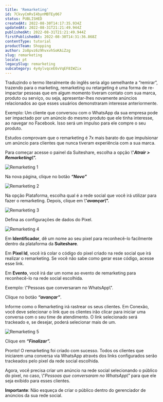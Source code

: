 ```yaml
---
title: 'Remarketing'
id: 7CkvyCmRvI4bynMBTEy067
status: PUBLISHED
createdAt: 2022-08-30T14:17:35.934Z
updatedAt: 2022-08-31T21:21:49.944Z
publishedAt: 2022-08-31T21:21:49.944Z
firstPublishedAt: 2022-08-30T14:31:36.868Z
contentType: tutorial
productTeam: Shopping
author: 2o8pvz6z9hvxvhSoKAiZzg
slug: remarketing
locale: pt
legacySlug: remarketing
subcategory: 4y4ylvqceE6vVqEF8IWZix
---
```


Traduzindo o termo literalmente do inglês seria algo semelhante a “remirar”, trazendo para o marketing, remarketing ou retargeting é uma forma de re-impactar pessoas que em algum momento tiveram contato com sua marca, produto ou serviço, ou seja, apresentar-lhes novamente anúncios relacionados ao que esses usuários demonstraram interesse anteriormente.

Exemplo: Um cliente que conversou com o WhatsApp da sua empresa pode ser impactado por um anúncio do mesmo produto que ele tinha interesse, ao navegar no Facebook. Isso será um impulso para ele compre o seu produto.

Estudos comprovam que o remarketing é 7x mais barato do que impulsionar um anúncio para clientes que nunca tiveram experiência com a sua marca.

Para começar acesse o painel da Suiteshare, escolha a opção \\"_**Atrair > Remarketing\\".**_

![Remarketing 1](//images.ctfassets.net/alneenqid6w5/66Ky5eCdV4c52T5Dt9dLos/e73774f335c569358e12c9d3c0e86fee/Screenshot_2022-08-30_at_11-24-18_Remarketing.png)

Na nova página, clique no botão _**“Novo”**_

![Remarketing 2](//images.ctfassets.net/alneenqid6w5/2ajyBDBc5UaqXlbcjJ4uv5/432c832d0c7a4db385aaa561aca2a6a2/Screenshot_2022-08-30_at_11-24-23_Remarketing.png)

Na opção Plataforma, escolha qual é a rede social que você irá utilizar para fazer o remarketing. Depois, clique em \\"_**avançar\\".**_

![Remarketing 3](//images.ctfassets.net/alneenqid6w5/7irDLNWoiNDJXCETGRhrtv/6a6b5f717c6493d1cd857375927a6b2b/Screenshot_2022-08-30_at_11-24-27_Remarketing.png)

Defina as configurações de dados do Pixel.

![Remarketing 4](//images.ctfassets.net/alneenqid6w5/4MCC8CYfYtyxcImTAngxiX/78549c164908fb3c706cf745d845f99b/Screenshot_2022-08-30_at_11-24-32_Remarketing.png)

Em **Identificador**, dê um nome ao seu pixel para reconhecê-lo facilmente dentro da plataforma da **Suiteshare**.

Em **Pixel Id**, você irá colar o código do pixel criado na rede social que irá realizar o remarketing. Se você não sabe como gerar esse código, acesse esse link.

Em **Evento**, você irá dar um nome ao evento de remarketing para reconhecê-lo na rede social escolhida.

Exemplo: \\"Pessoas que conversaram no WhatsApp\\".

Clique no botão _**“avançar”**_.

Informe como o Remarketing irá rastrear os seus clientes. Em Conexão, você deve selecionar o link que os clientes irão clicar para iniciar uma conversa com o seu time de atendimento. O link selecionado será trackeado e, se desejar, poderá selecionar mais de um.

![Remarketing 5](//images.ctfassets.net/alneenqid6w5/23NHac0nN3Nz8yzktILGn2/52e1a5e94731325df8624c8b44263b90/Screenshot_2022-08-30_at_11-24-37_Remarketing.png)

Clique em _**“Finalizar”.**_

Pronto! O remarketing foi criado com sucesso. Todos os clientes que iniciarem uma conversa via WhatsApp através dos links configurados serão trackeados pelo pixel da rede social escolhida.

Agora, você precisa criar um anúncio na rede social selecionando o público do pixel, no caso, \\"_Pessoas que conversaram no WhatsApp\\"_ para que ele seja exibido para esses clientes.

**Importante**: Não esqueça de criar o público dentro do gerenciador de anúncios da sua rede social.
